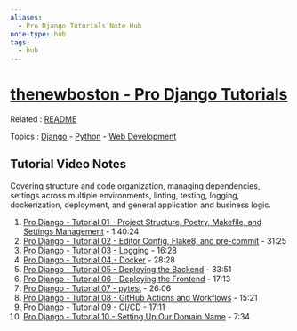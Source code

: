```yaml
---
aliases:
  - Pro Django Tutorials Note Hub
note-type: hub
tags:
  - hub
---
```


# [thenewboston - Pro Django Tutorials](https://www.youtube.com/playlist?list=PL6gx4Cwl9DGDYbs0jJdGefNN8eZRSwWqy)

Related : [README](README.md)

Topics : [Django](../../4-hub-notes-🚉/Django.md) - [Python](../../4-hub-notes-🚉/Python.md) - [Web Development](../../4-hub-notes-🚉/Web%20Development.md)

## Tutorial Video Notes

Covering structure and code organization, managing dependencies, settings
across multiple environments, linting, testing, logging, dockerization,
deployment, and general application and business logic.

1. [Pro Django - Tutorial 01 - Project Structure, Poetry, Makefile, and Settings Management](Pro%20Django%20-%20Tutorial%2001%20-%20Project%20Structure,%20Poetry,%20Makefile,%20and%20Settings%20Management.md) - 1:40:24
2. [Pro Django - Tutorial 02 - Editor Config, Flake8, and pre-commit](Pro%20Django%20-%20Tutorial%2002%20-%20Editor%20Config,%20Flake8,%20and%20pre-commit) - 31:25
3. [Pro Django - Tutorial 03 - Logging](Pro%20Django%20-%20Tutorial%2003%20-%20Logging) - 16:28
4. [Pro Django - Tutorial 04 - Docker](Pro%20Django%20-%20Tutorial%2004%20-%20Docker) - 28:28
5. [Pro Django - Tutorial 05 - Deploying the Backend](Pro%20Django%20-%20Tutorial%2005%20-%20Deploying%20the%20Backend) - 33:51
6. [Pro Django - Tutorial 06 - Deploying the Frontend](Pro%20Django%20-%20Tutorial%2006%20-%20Deploying%20the%20Frontend) - 17:13
7. [Pro Django - Tutorial 07 - pytest](Pro%20Django%20-%20Tutorial%2007%20-%20pytest) - 26:06
8. [Pro Django - Tutorial 08 - GitHub Actions and Workflows](Pro%20Django%20-%20Tutorial%2008%20-%20GitHub%20Actions%20and%20Workflows) - 15:21
9. [Pro Django - Tutorial 09 - CI/CD](Pro%20Django%20-%20Tutorial%2009%20-%20CI/CD) - 17:11
10. [Pro Django - Tutorial 10 - Setting Up Our Domain Name](Pro%20Django%20-%20Tutorial%2010%20-%20Setting%20Up%20Our%20Domain%20Name) - 7:34
